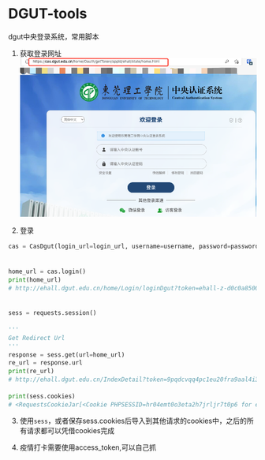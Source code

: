 # DGUT-tools
dgut中央登录系统，常用脚本
<br>


1. 获取登录网址
![picture 2](images/3605cb76b6f085a9c51c7ff1f5d478b735f895277c5485f0c2707f1f7ec3cf37.png)  



2. 登录
```python
cas = CasDgut(login_url=login_url, username=username, password=password)


home_url = cas.login()
print(home_url)
# http://ehall.dgut.edu.cn/home/Login/loginDgut?token=ehall-z-d0c0a8500af273c4b3e5f4de9681465c&state=home


sess = requests.session()

'''
Get Redirect Url
'''
response = sess.get(url=home_url)
re_url = response.url
print(re_url)
# http://ehall.dgut.edu.cn/IndexDetail?token=9pqdcvqq4pc1eu20fra9aal4i3

print(sess.cookies)
# <RequestsCookieJar[<Cookie PHPSESSID=hr04emt0o3eta2h7jrljr7t0p6 for ehall.dgut.edu.cn/>]>
```

3. 使用`sess`，或者保存sess.cookies后导入到其他请求的cookies中，之后的所有请求都可以凭借cookies完成

4. 疫情打卡需要使用access_token,可以自己抓